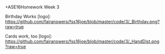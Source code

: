 +ASE16Homework Week 3

Birthday Works
[logo]:  https://github.com/fairanswers/fss16joe/blob/master/code/3/_Birthday.png?raw=true

Cards work, too
[logo]:  https://github.com/fairanswers/fss16joe/blob/master/code/3/_HandDist.png?raw=true


